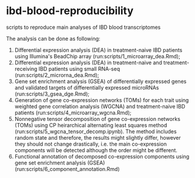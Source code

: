# ibd-blood-reproducibility
scripts to reproduce main analyses of IBD blood transcriptomes

The analysis can be done as following:

1)  Differential expression analysis (DEA) in treatment-naive IBD patients using Illumina's BeadChip array (run:scripts/1_microarray_dea.Rmd);
2)  Differential expression analysis (DEA) in treatment-naive and treatment-receiving IBD patients using small RNA-seq (run:scripts/2_microrna_dea.Rmd);
3)  Gene set enrichment analysis (GSEA) of differentially expressed genes and validated targets of differentially expressed microRNAs (run:scripts/3_gsea_dge.Rmd);
4)  Generation of gene co-expression networks (TOMs) for each trait using weighted gene correlation analysis (WGCNA) and treatment-naive IBD patients (run:scripts/4_microarray_wgcna.Rmd);
5)  Nonnegative tensor decomposition of gene co-expression networks (TOMs) using CP heirarchical alternating least squares method (run:scripts/5_wgcna_tensor_decomp.ipynb). The method includes random state and therefore, the results might slightly differ, however they should not change drastically, i.e. the main co-expression components will be detected although the order might be different.
6)  Functional annotation of decomposed co-expression components using gene set enrichment analysis (GSEA) (run:scripts/6_component_annotation.Rmd)